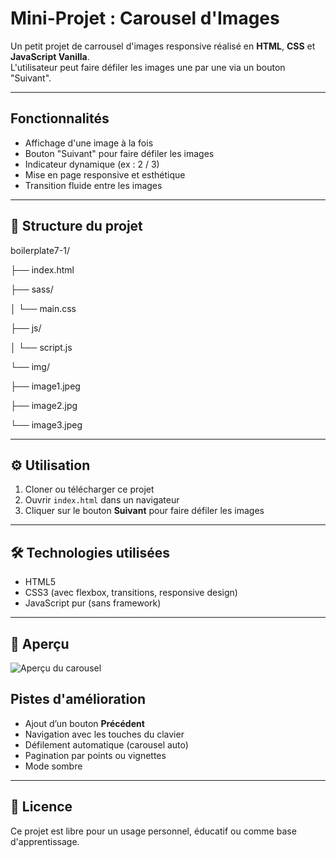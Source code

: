 # Mini-Projet : Carousel d'Images

Un petit projet de carrousel d'images responsive réalisé en **HTML**, **CSS** et **JavaScript Vanilla**.  
L'utilisateur peut faire défiler les images une par une via un bouton "Suivant".

---

## Fonctionnalités

- Affichage d'une image à la fois
- Bouton "Suivant" pour faire défiler les images
- Indicateur dynamique (ex : 2 / 3)
- Mise en page responsive et esthétique
- Transition fluide entre les images

---

## 📁 Structure du projet

boilerplate7-1/

├── index.html

├── sass/

│ └── main.css

├── js/

│ └── script.js

└── img/

├── image1.jpeg

├── image2.jpg

└── image3.jpeg

---

## ⚙️ Utilisation

1. Cloner ou télécharger ce projet
2. Ouvrir `index.html` dans un navigateur
3. Cliquer sur le bouton **Suivant** pour faire défiler les images

---

## 🛠 Technologies utilisées

- HTML5
- CSS3 (avec flexbox, transitions, responsive design)
- JavaScript pur (sans framework)

---

## 📸 Aperçu

![Aperçu du carousel](/docs/img/aperçu%20carousel.png)

## Pistes d'amélioration

- Ajout d’un bouton **Précédent**
- Navigation avec les touches du clavier
- Défilement automatique (carousel auto)
- Pagination par points ou vignettes
- Mode sombre

---

## 📄 Licence

Ce projet est libre pour un usage personnel, éducatif ou comme base d'apprentissage.
